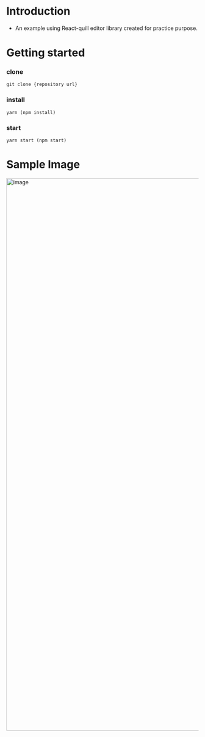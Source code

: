 # Introduction

- An example using React-quill editor library created for practice purpose.

# Getting started

### clone

```
git clone {repository url}
```

### install

```
yarn (npm install)
```

### start

```
yarn start (npm start)
```

# Sample Image

<img width="1449" alt="image" src="https://user-images.githubusercontent.com/65105537/183710807-b39b8351-6647-4d1c-9859-e2cd258865c2.png">
